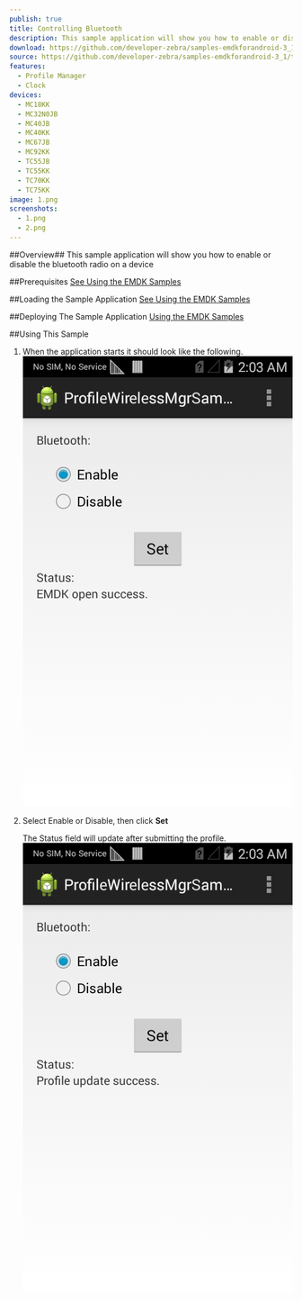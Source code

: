 ```yaml
---
publish: true
title: Controlling Bluetooth
description: This sample application will show you how to enable or disable the bluetooth radio on a device.
download: https://github.com/developer-zebra/samples-emdkforandroid-3_1/archive/ProfileWirelessMgrSample1.zip
source: https://github.com/developer-zebra/samples-emdkforandroid-3_1/tree/ProfileWirelessMgrSample1
features: 
  - Profile Manager
  - Clock
devices: 
  - MC18KK
  - MC32N0JB
  - MC40JB
  - MC40KK
  - MC67JB
  - MC92KK
  - TC55JB
  - TC55KK
  - TC70KK
  - TC75KK
image: 1.png
screenshots: 
  - 1.png
  - 2.png
---
```


##Overview##
This sample application will show you how to enable or disable the bluetooth radio on a device

##Prerequisites
[See Using the EMDK Samples](../../guide/sample/emdksamples)

##Loading the Sample Application
[See Using the EMDK Samples](../../guide/sample/emdksamples)

##Deploying The Sample Application
[Using the EMDK Samples](../../guide/sample/emdksamples)

##Using This Sample
1. When the application starts it should look like the following.  
	![img](../../images/samples/wireless1.png)  
2. Select Enable or Disable, then click **Set**
	
	The Status field will update after submitting the profile.
	![img](../../images/samples/wireless2.png)  	




